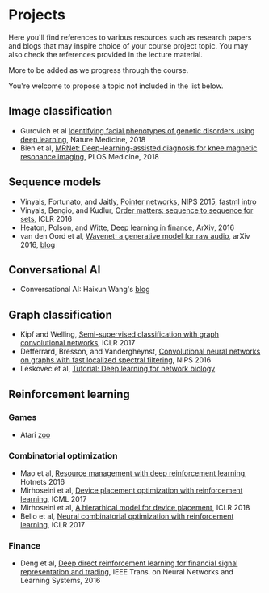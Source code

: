 # Projects

Here you'll find references to various resources such as research papers and blogs that may inspire choice of your course project topic. You may also check the references provided in the lecture material.

More to be added as we progress through the course.

You're welcome to propose a topic not included in the list below.


## Image classification

* Gurovich et al [Identifying facial phenotypes of genetic disorders using deep learning](https://www.nature.com/articles/s41591-018-0279-0?error=cookies_not_supported&code=810c6851-7b27-4402-b84d-a8fbe2a7819c), Nature Medicine, 2018
* Bien et al, [MRNet: Deep-learning-assisted diagnosis for knee magnetic resonance imaging](https://stanfordmlgroup.github.io/projects/mrnet/), PLOS Medicine, 2018


## Sequence models

* Vinyals, Fortunato, and Jaitly, [Pointer networks](https://papers.nips.cc/paper/5866-pointer-networks.pdf), NIPS 2015, [fastml intro](http://fastml.com/introduction-to-pointer-networks/)
* Vinyals, Bengio, and Kudlur, [Order matters: sequence to sequence for sets](https://arxiv.org/pdf/1511.06391.pdf), ICLR 2016
* Heaton, Polson, and Witte, [Deep learning in finance](https://arxiv.org/pdf/1602.06561.pdf), ArXiv, 2016
* van den Oord et al, [Wavenet: a generative model for raw audio](https://arxiv.org/pdf/1609.03499.pdf), arXiv 2016, [blog](https://deepmind.com/blog/wavenet-generative-model-raw-audio/)

## Conversational AI
*  Conversational AI: Haixun Wang's [blog](https://medium.com/gobeyond-ai/a-reading-list-and-mini-survey-of-conversational-ai-32fceea97180)

## Graph classification
* Kipf and Welling, [Semi-supervised classification with graph convolutional networks](https://arxiv.org/pdf/1609.02907.pdf), ICLR 2017
* Defferrard, Bresson, and Vandergheynst, [Convolutional neural networks on graphs with fast localized spectral filtering](https://papers.nips.cc/paper/6081-convolutional-neural-networks-on-graphs-with-fast-localized-spectral-filtering.pdf), NIPS 2016
* Leskovec et al, [Tutorial: Deep learning for network biology](http://snap.stanford.edu/deepnetbio-ismb/) 

## Reinforcement learning

### Games
* Atari [zoo](https://eng.uber.com/atari-zoo-deep-reinforcement-learning/)

### Combinatorial optimization

* Mao et al, [Resource management with deep reinforcement learning](https://people.csail.mit.edu/alizadeh/papers/deeprm-hotnets16.pdf), Hotnets 2016
* Mirhoseini et al, [Device placement optimization with reinforcement learning](https://arxiv.org/abs/1706.04972), ICML 2017
* Mirhoseini et al, [A hierarhical model for device placement](https://openreview.net/pdf?id=Hkc-TeZ0W), ICLR 2018
* Bello et al, [Neural combinatorial optimization with reinforcement learning](https://arxiv.org/pdf/1611.09940.pdf), ICLR 2017

### Finance

* Deng et al, [Deep direct reinforcement learning for financial
signal representation and trading](http://www.cslt.org/mediawiki/images/a/aa/07407387.pdf), IEEE Trans. on Neural Networks and Learning Systems, 2016
